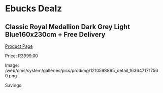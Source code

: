 
# Ebucks Dealz
## Classic Royal Medallion Dark Grey Light Blue160x230cm + Free Delivery
[Product Page](https://www.ebucks.com/web/shop/productSelected.do?prodId=1210598895&catId=1209942441)

Price: R3999.00

Image: /web/cms/system/galleries/pics/prodimg/1210598895_detail_1636471717560.png

Savings: 


	